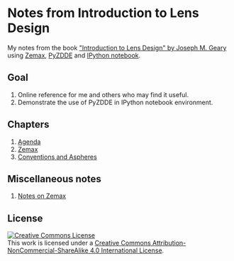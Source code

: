 Notes from Introduction to Lens Design 
======================================

My notes from the book 
["Introduction to Lens Design" by Joseph M. Geary](http://www.willbell.com/TM/lens_design/index.htm) 
using [Zemax](http://www.zemax.com), 
[PyZDDE](https://github.com/indranilsinharoy/PyZDDE) 
and [IPython notebook](http://ipython.org/notebook.html).

Goal
----

1. Online reference for me and others who may find it useful.
2. Demonstrate the use of PyZDDE in IPython notebook environment.

Chapters
--------

1. [Agenda](http://nbviewer.ipython.org/github/indranilsinharoy/Intro2LensDesignByGeary/blob/master/Intro2LensDesign_JMGeary_Ch01.ipynb) 
2. [Zemax](http://nbviewer.ipython.org/github/indranilsinharoy/Intro2LensDesignByGeary/blob/master/Intro2LensDesign_JMGeary_Ch02.ipynb)
3. [Conventions and Aspheres](http://nbviewer.ipython.org/github/indranilsinharoy/Intro2LensDesignByGeary/blob/master/Intro2LensDesign_JMGeary_Ch03.ipynb)


Miscellaneous notes
-------------------
1. [Notes on Zemax](http://nbviewer.ipython.org/github/indranilsinharoy/Intro2LensDesignByGeary/blob/master/NotesOnZemax.ipynb)


License
-------

<a rel="license" href="http://creativecommons.org/licenses/by-nc-sa/4.0/"><img alt="Creative Commons License" style="border-width:0" src="http://i.creativecommons.org/l/by-nc-sa/4.0/88x31.png" /></a><br />This work is licensed under a <a rel="license" href="http://creativecommons.org/licenses/by-nc-sa/4.0/">Creative Commons Attribution-NonCommercial-ShareAlike 4.0 International License</a>.
